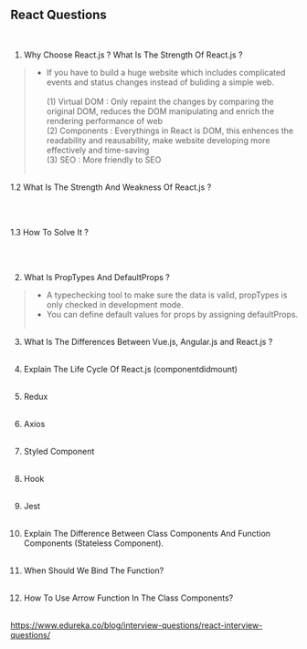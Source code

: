## React Questions
<br/>

1. Why Choose React.js ? What Is The Strength Of React.js ?

> - If you have to build a huge website which includes complicated events and status changes instead of buliding a simple web.<br /><br/>
(1) Virtual DOM : Only repaint the changes by comparing the original DOM, reduces the DOM manipulating and enrich the rendering performance of web</br>
(2) Components : Everythings in React is DOM, this enhences the readability and reausability, make website developing more effectively and time-saving</br>
(3) SEO : More friendly to SEO
<br/><br/>

1.2 What Is The Strength And Weakness Of React.js ?

<br/><br/>

1.3 How To Solve It ?

<br/><br/>

2. What Is PropTypes And DefaultProps ?
> - A typechecking tool to make sure the data is valid, propTypes is only checked in development mode.
> - You can define default values for props by assigning defaultProps.
<br/><br/>

3. What Is The Differences Between Vue.js, Angular.js and React.js ?
<br/><br/>

4. Explain The Life Cycle Of React.js (componentdidmount)
<br/><br/>

5. Redux
<br/><br/>

6. Axios
<br/><br/>

7. Styled Component
<br/><br/>

8. Hook
<br/><br/>

9. Jest
<br/><br/>

10. Explain The Difference Between Class Components And Function Components (Stateless Component).
<br/><br/>

11. When Should We Bind The Function?
<br/><br/>

12. How To Use Arrow Function In The Class Components?
<br/><br/>

https://www.edureka.co/blog/interview-questions/react-interview-questions/
